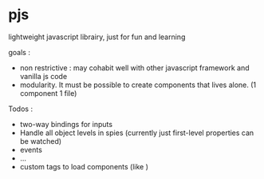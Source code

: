 # pjs
lightweight javascript librairy, just for fun and learning

goals :
- non restrictive : may cohabit well with other javascript framework and vanilla js code
- modularity. It must be possible to create components that lives alone. (1 component 1 file)

Todos :
- two-way bindings for inputs
- Handle all object levels in spies (currently just first-level properties can be watched)
- events
- ...
- custom tags to load components (like <pjs-my-component>)
